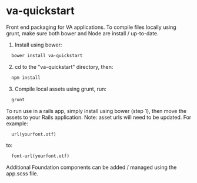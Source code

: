 # va-quickstart
Front end packaging for VA applications. To compile files locally using grunt, make sure both bower and Node are install / up-to-date.

1. Install using bower:
  ```html
    bower install va-quickstart
  ```

2. cd to the "va-quickstart" directory, then:
  ```html
    npm install
  ```

3. Compile local assets using grunt, run:
```html
  grunt
```

To run use in a rails app, simply install using bower (step 1), then move the assets to your Rails application. Note: asset urls will need to be updated. For example:

```html
  url(yourfont.otf)
```

to:

```html
  font-url(yourfont.otf)
```

Additional Foundation components can be added / managed using the app.scss file.
